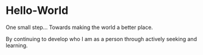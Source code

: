 # Hello-World
One small step...
Towards making the world a better place.

By continuing to develop who I am as a person through actively seeking and learning.
